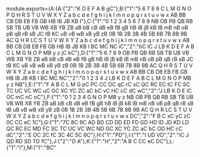 module.exports={A:{A:{"2":"K D E F A B gC"},B:{"1":"5 6 7 8 9 C L M G N O P Q H R S T U V W X Y Z a b c d e f g h i j k l m n o p q r s t u v w x AB BB CB DB EB FB GB HB IB JB KB I"},C:{"1":"0 1 2 3 4 5 6 7 8 9 NB OB PB QB RB SB TB UB VB WB XB YB ZB aB bB cB dB eB fB gB hB iB jB kB lB mB nB oB pB qB rB sB JC tB KC uB vB wB xB yB zB 0B 1B 2B 3B 4B 5B 6B 7B 8B 9B AC Q H R LC S T U V W X Y Z a b c d e f g h i j k l m n o p q r s t u v w x AB BB CB DB EB FB GB HB IB JB KB I BC MC NC iC","2":"hC IC J LB K D E F A B C L M G N O P MB y z jC kC"},D:{"1":"5 6 7 8 9 OB PB QB RB SB TB UB VB WB XB YB ZB aB bB cB dB eB fB gB hB iB jB kB lB mB nB oB pB qB rB sB JC tB KC uB vB wB xB yB zB 0B 1B 2B 3B 4B 5B 6B 7B 8B 9B AC Q H R S T U V W X Y Z a b c d e f g h i j k l m n o p q r s t u v w x AB BB CB DB EB FB GB HB IB JB KB I BC MC NC","2":"0 1 2 3 4 J LB K D E F A B C L M G N O P MB y z NB"},E:{"1":"F A B C L M G pC PC CC DC qC rC sC QC RC EC tC FC SC TC UC VC WC uC GC XC YC ZC aC bC vC HC cC dC wC","2":"J LB K D E lC OC mC nC oC"},F:{"1":"0 1 2 3 4 G N O P MB y z NB OB PB QB RB SB TB UB VB WB XB YB ZB aB bB cB dB eB fB gB hB iB jB kB lB mB nB oB pB qB rB sB tB uB vB wB xB yB zB 0B 1B 2B 3B 4B 5B 6B 7B 8B 9B AC Q H R LC S T U V W X Y Z a b c d e f g h i j k l m n o p q r s t u v w x DC","2":"F B C xC yC zC 0C CC eC 1C"},G:{"1":"7C 8C 9C AD BD CD DD ED FD GD HD ID JD KD LD QC RC EC MD FC SC TC UC VC WC ND GC XC YC ZC aC bC OD HC cC dC","2":"E OC 2C fC 3C 4C 5C 6C"},H:{"1":"PD"},I:{"1":"I UD VD","2":"IC J QD RD SD TD fC"},J:{"2":"D A"},K:{"1":"H","2":"A B C CC eC DC"},L:{"1":"I"},M:{"1":"BC"